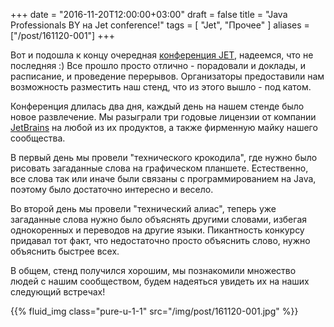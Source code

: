 +++
date = "2016-11-20T12:00:00+03:00"
draft = false
title = "Java Professionals BY на Jet conference!"
tags = [
	"Jet",
	"Прочее"
]
aliases = ["/post/161120-001"]
+++

Вот и подошла к концу очередная [конференция JET](http://jetconf.by/), надеемся, что не последняя :) Все прошло просто отлично - порадовали и доклады, и расписание, и проведение перерывов. Организаторы предоставили нам возможность разместить наш стенд, что из этого вышло - под катом.

<!--more-->

Конференция длилась два дня, каждый день на нашем стенде было новое развлечение. Мы разыграли три годовые лицензии от компании [JetBrains](https://www.jetbrains.com/) на любой из их продуктов, а также фирменную майку нашего сообщества.

В первый день мы провели "технического крокодила", где нужно было рисовать загаданные слова на графическом планшете. Естественно, все слова так или иначе были связаны с программированием на Java, поэтому было достаточно интересно и весело.

Во второй день мы провели "технический алиас", теперь уже загаданные слова нужно было объяснять другими словами, избегая однокоренных и переводов на другие языки. Пикантность конкурсу придавал тот факт, что недостаточно просто объяснить слово, нужно объяснить быстрее всех.

В общем, стенд получился хорошим, мы познакомили множество людей с нашим сообществом, будем надеяться увидеть их на наших следующий встречах! 

{{% fluid_img class="pure-u-1-1" src="/img/post/161120-001.jpg" %}}
